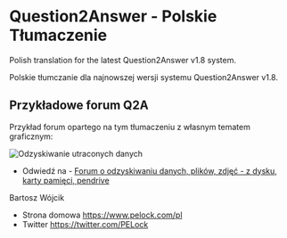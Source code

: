 # Question2Answer - Polskie Tłumaczenie
Polish translation for the latest Question2Answer v1.8 system.

Polskie tłumczanie dla najnowszej wersji systemu Question2Answer v1.8.

## Przykładowe forum Q2A

Przykład forum opartego na tym tłumaczeniu z własnym tematem graficznym:

![Odzyskiwanie utraconych danych](https://i.postimg.cc/T3mPS1Jj/forum-odzyskiwanie-danych-net-pl-question2answer.png)

* Odwiedź na - [Forum o odzyskiwaniu danych, plików, zdjęć - z dysku, karty pamięci, pendrive](https://odzyskiwaniedanych.net.pl/)

Bartosz Wójcik

- Strona domowa https://www.pelock.com/pl
- Twitter https://twitter.com/PELock